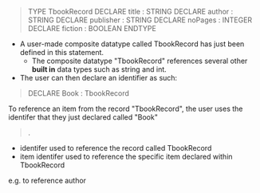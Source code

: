 
>TYPE 
>TbookRecord 
>	DECLARE title : STRING 
>	DECLARE author : STRING 
>	DECLARE publisher : STRING 
>	DECLARE noPages : INTEGER 
>	DECLARE fiction : BOOLEAN 
ENDTYPE

- A user-made composite datatype called TbookRecord has just been defined in this statement.
	- The composite datatype "TbookRecord" references several other **built in** data types such as string and int.
- The user can then declare an identifier as such:

> DECLARE Book : TbookRecord


To reference an item from the record "TbookRecord", the user uses the identifer that they just declared called "Book"

> <identifer>.<item identifer>

- identifer used to reference the record called TbookRecord
- item identifer used to reference the specific item declared within TbookRecord

e.g. to reference author




